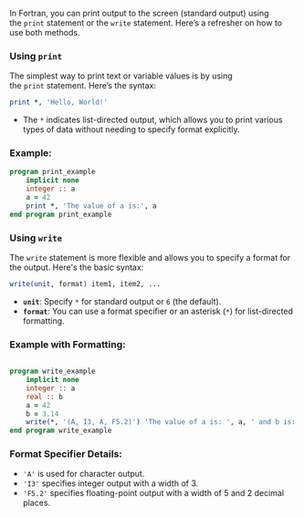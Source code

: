 In Fortran, you can print output to the screen (standard output) using the `print` statement or the `write` statement. Here’s a refresher on how to use both methods.

### Using `print`

The simplest way to print text or variable values is by using the `print` statement. Here’s the syntax:

```fortran
print *, 'Hello, World!'
```

- The `*` indicates list-directed output, which allows you to print various types of data without needing to specify format explicitly.

### Example:

```fortran
program print_example
    implicit none
    integer :: a
    a = 42
    print *, 'The value of a is:', a
end program print_example
```


### Using `write`

The `write` statement is more flexible and allows you to specify a format for the output. Here's the basic syntax:

```fortran
write(unit, format) item1, item2, ...
```

- **`unit`**: Specify `*` for standard output or `6` (the default).
- **`format`**: You can use a format specifier or an asterisk (`*`) for list-directed formatting.

### Example with Formatting:

```fortran

program write_example
    implicit none
    integer :: a
    real :: b
    a = 42
    b = 3.14
    write(*, '(A, I3, A, F5.2)') 'The value of a is: ', a, ' and b is: ', b
end program write_example

```


### Format Specifier Details:

- `'A'` is used for character output.
- `'I3'` specifies integer output with a width of 3.
- `'F5.2'` specifies floating-point output with a width of 5 and 2 decimal places.
